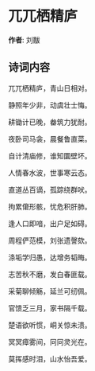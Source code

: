 # 兀兀栖精庐

**作者**: 刘黻

## 诗词内容

兀兀栖精庐，青山日相对。

静照年少非，动虞壮士悔。

耕锄计已晚，畚筑力犹耐。

夜卧司马衾，晨餐鲁直菜。

自计清庙修，谁知圜壁坏。

人情春水波，世事寒云态。

直道丛百谪，孤踪绕群吠。

拘累僒形骸，忧危积肝肺。

逢人口即喑，出户足如碍。

周程俨范模，刘张遗謦欬。

涤垢学归愚，达增务韬晦。

志苦秋不磨，发白春匪载。

采菊聊倾觞，延兰可纫佩。

官馈乏三月，家书隔千载。

楚语欲听惯，峒关惊未溃。

冥冥瘴雾间，冋冋灵光在。

莫挥感时泪，山水怡吾爱。

